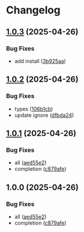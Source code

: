 # Changelog

## [1.0.3](https://github.com/ikechan8370/karin-plugin-chaite/compare/v1.0.2...v1.0.3) (2025-04-26)


### Bug Fixes

* add install ([3b925aa](https://github.com/ikechan8370/karin-plugin-chaite/commit/3b925aac51814891e43fc26eb36f6c3a3a2630aa))

## [1.0.2](https://github.com/ikechan8370/karin-plugin-chaite/compare/v1.0.1...v1.0.2) (2025-04-26)


### Bug Fixes

* types ([106b1cb](https://github.com/ikechan8370/karin-plugin-chaite/commit/106b1cb7beb766c8c5cca3ee679d92410ed07acb))
* update ignore ([dfbda24](https://github.com/ikechan8370/karin-plugin-chaite/commit/dfbda246f46e5c24dbe28fdd01731834b138f89e))

## [1.0.1](https://github.com/ikechan8370/karin-plugin-chaite/compare/v1.0.0...v1.0.1) (2025-04-26)


### Bug Fixes

* all ([aed55e2](https://github.com/ikechan8370/karin-plugin-chaite/commit/aed55e2fee90a0a110c7d9716a75930f33d92efe))
* completion ([c879afe](https://github.com/ikechan8370/karin-plugin-chaite/commit/c879afe7f472719b43e65fbfc9d73826297c478a))

## 1.0.0 (2025-04-26)


### Bug Fixes

* all ([aed55e2](https://github.com/ikechan8370/karin-plugin-chaite/commit/aed55e2fee90a0a110c7d9716a75930f33d92efe))
* completion ([c879afe](https://github.com/ikechan8370/karin-plugin-chaite/commit/c879afe7f472719b43e65fbfc9d73826297c478a))
